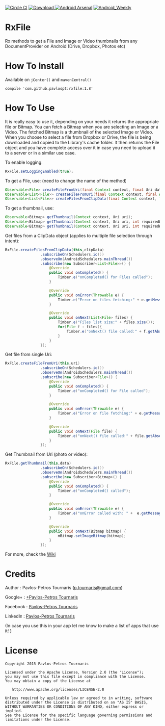 [![Circle CI](https://circleci.com/gh/pavlospt/RxFile/tree/master.svg?style=svg)](https://circleci.com/gh/pavlospt/RxFile/tree/master)
[ ![Download](https://api.bintray.com/packages/pavlospt/android-libraries/RxFile/images/download.svg) ](https://bintray.com/pavlospt/android-libraries/RxFile/_latestVersion)
[![Android Arsenal](https://img.shields.io/badge/Android%20Arsenal-RxFile-brightgreen.svg?style=flat)](http://android-arsenal.com/details/1/2901)
[![Android_Weekly](https://img.shields.io/badge/Android%20Weekly-RxFile-green.svg)](http://androidweekly.net/issues/issue-183)

# RxFile
Rx methods to get a File and Image or Video thumbnails from any DocumentProvider on Android (Drive, Dropbox, Photos etc)

# How To Install

Available on `jCenter()` and `mavenCentral()`
```
compile 'com.github.pavlospt:rxfile:1.8'
```

# How To Use
It is really easy to use it, depending on your needs it returns the appropriate file or Bitmap. You can fetch a Bitmap when you are selecting an Image or a Video. The fetched Bitmap is a thumbnail of the selected Image or Video. When you choose to select a file from Dropbox or Drive, the file is being downloaded and copied to the Library's cache folder. It then returns the File object and you have complete access over it in case you need to upload it to a server or in a similar use case.

To enable logging:
```java
RxFile.setLoggingEnabled(true);
```

To get a File, use: (need to change the name of the method) 
```java
Observable<File> createFileFromUri(final Context context, final Uri data);
Observable<List<File>> createFileFromUri(final Context context, final ArrayList<Uri> uris);
Observable<List<File>> createFilesFromClipData(final Context context, final ClipData clipData);
```

To get a thumbnail, use:
```java
Observable<Bitmap> getThumbnail(Context context, Uri uri);
Observable<Bitmap> getThumbnail(Context context, Uri uri, int requiredWidth, int requiredHeight);
Observable<Bitmap> getThumbnail(Context context, Uri uri, int requiredWidth, int requiredHeight, int kind);
```

Get files from a ClipData object (applies to multiple file selection through intent):
```java
RxFile.createFilesFromClipData(this,clipData)
                .subscribeOn(Schedulers.io())
                .observeOn(AndroidSchedulers.mainThread())
                .subscribe(new Subscriber<List<File>>() {
                    @Override
                    public void onCompleted() {
                        Timber.e("onCompleted() for Files called");
                    }

                    @Override
                    public void onError(Throwable e) {
                        Timber.e("Error on files fetching:" + e.getMessage());
                    }

                    @Override
                    public void onNext(List<File> files) {
                        Timber.e("Files list size:" + files.size());
                        for(File f : files){
                            Timber.e("onNext() file called:" + f.getAbsolutePath());
                        }
                    }
                });
```
Get file from single Uri:
```java
RxFile.createFileFromUri(this,uri)
                .subscribeOn(Schedulers.io())
                .observeOn(AndroidSchedulers.mainThread())
                .subscribe(new Subscriber<File>() {
                    @Override
                    public void onCompleted() {
                        Timber.e("onCompleted() for File called");
                    }

                    @Override
                    public void onError(Throwable e) {
                        Timber.e("Error on file fetching:" + e.getMessage());
                    }

                    @Override
                    public void onNext(File file) {
                        Timber.e("onNext() file called:" + file.getAbsolutePath());
                    }
                });
```

Get Thumbnail from Uri (photo or video):
```java
RxFile.getThumbnail(this,data)
                .subscribeOn(Schedulers.io())
                .observeOn(AndroidSchedulers.mainThread())
                .subscribe(new Subscriber<Bitmap>() {
                    @Override
                    public void onCompleted() {
                        Timber.e("onCompleted() called");
                    }

                    @Override
                    public void onError(Throwable e) {
                        Timber.e("onError called with: " +  e.getMessage());
                    }

                    @Override
                    public void onNext(Bitmap bitmap) {
                        mBitmap.setImageBitmap(bitmap);
                    }
                });
```

For more, check the [Wiki](https://github.com/pavlospt/RxFile/wiki/Methods) 


Credits
=======
Author : Pavlos-Petros Tournaris (p.tournaris@gmail.com)

Google+ : [+Pavlos-Petros Tournaris](https://plus.google.com/u/0/+PavlosPetrosTournaris/)

Facebook : [Pavlos-Petros Tournaris](https://www.facebook.com/pavlospt)

LinkedIn : [Pavlos-Petros Tournaris](https://www.linkedin.com/pub/pavlos-petros-tournaris/44/abb/218)

(In case you use this in your app let me know to make a list of apps that use it! )

License
=======

    Copyright 2015 Pavlos-Petros Tournaris

    Licensed under the Apache License, Version 2.0 (the "License");
    you may not use this file except in compliance with the License.
    You may obtain a copy of the License at
    
       http://www.apache.org/licenses/LICENSE-2.0
    
    Unless required by applicable law or agreed to in writing, software
    distributed under the License is distributed on an "AS IS" BASIS,
    WITHOUT WARRANTIES OR CONDITIONS OF ANY KIND, either express or implied.
    See the License for the specific language governing permissions and
    limitations under the License.
